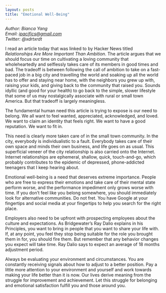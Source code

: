 ```yaml
---
layout: posts
title: "Emotional Well-Being"
---
```

*Author: Bianca Yang*<br>
*Email: ipacifics@gmail.com*<br>
*Twitter: @xdrtxrdt*<br>

I read an article today that was linked to by Hacker News titled _Relationships Are More Important Than Ambition_. The article argues that we should focus our time on cultivating a loving community that wholeheartedly and selflessly takes care of its members in good times and bad. The tradeoff is between following the call of ambition to take on a fast-paced job in a big city and travelling the world and soaking up all the world has to offer and staying near home, with the neighbors you grew up with, raising your kids, and giving back to the community that raised you. Sounds idyllic (and good for your health) to go back to the simple, slower lifestyle that some of us may nostalgically associate with rural or small town America. But that tradeoff is largely meaningless.

The fundamental human need this article is trying to expose is our need to belong. We all want to feel wanted, appreciated, acknowledged, and loved. We want to claim an identity that feels right. We want to have a good reputation. We want to fit in.

This need is clearly more taken care of in the small town community. In the city, everybody is individualistic to a fault. Everybody takes care of their own space and minds their own business, and life goes on as usual. This superficial veneer of the city relationship is also carried onto the Internet. Internet relationships are ephemeral, shallow, quick, touch-and-go, which probably contributes to the epidemic of depressed, phone-addicted teenagers that I keep hearing about.

Emotional well-being is a need that deserves extreme importance. People who are free to express their emotions and take care of their mental state perform worse, and the performance impediment only grows worse with time. If you don’t feel like you belong somewhere, you should immediately look for alternative communities. Do not fret. You have Google at your fingertips and social media at your fingertips to help you search for the right place.

Employers also need to be upfront with prospecting employees about the culture and expectations. As Bridgewater’s Ray Dalio explains in his Principles, you want to bring in people that you want to share your life with. If, at any point, you feel they stop being suitable for the role you brought them in for, you should fire them. But remember that any behavior changes you expect will take time. Ray Dalio says to expect an average of 18 months adjustment period.

Always be evaluating your environment and circumstances. You are constantly receiving signals about how to adjust to a better position. Pay a little more attention to your environment and yourself and work towards making your life better than it is now. Our lives derive meaning from the struggle for improvement and achievement. Let this struggle for belonging and emotional satisfaction fulfill you and those around you.
